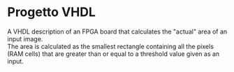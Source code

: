 # Progetto VHDL
A VHDL description of an FPGA board that calculates the "actual" area of an input image.  
The area is calculated as the smallest rectangle containing all the pixels (RAM cells) that are greater than or equal to a threshold value given as an input.

